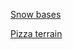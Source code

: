 [Snow bases](https://www.youtube.com/watch?v=KotVniIpyw)

[Pizza terrain](https://www.youtube.com/watch?v=xVcs9ASYNeY)
